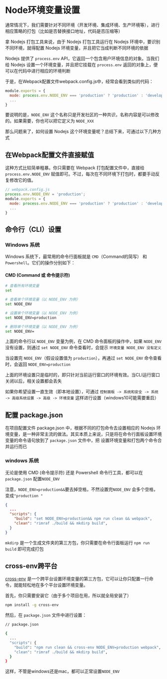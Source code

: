 # Node环境变量设置

通常情况下，我们需要针对不同环境（开发环境、集成环境、生产环境等），进行相应策略的打包（比如是否替换接口地址，代码是否压缩等）

拿 Nodejs 打包工具来说，由于 Nodejs 打包工具运行在 Nodejs 环境中，要识别不同环境，就得配置 Nodejs 环境变量，并且把它当成判断不同环境的依据

Nodejs 提供了 `process.env` API，它返回一个包含用户环境信息的对象。当我们给 Nodejs 设置一个环境变量，并且把它挂载在 `process.env` 返回的对象上，便可以在代码中进行相应的环境判断

于是，在Webpack配置文件webpack.config.js中，经常会看到类似的代码：

```js
module.exports = {
  mode: process.env.NODE_ENV === 'production' ? 'production' : 'development',
  ...
}
```

要说明的是，`NODE_ENV` 这个名称只是开发社区的一种共识，名称内容是可以修改的。如果需要，你也可以把它定义为 `NODE_XXX`

那么问题来了，如何设置 Nodejs 这个环境变量呢？总结下来，可通过以下几种方式

## 在Webpack配置文件直接赋值

这种方式比较简单粗暴。你只需要在 Webpack 打包配置文件中，直接给 `process.env.NODE_ENV` 赋值即可。不过，每次在不同环境下打包时，都要手动反复修改它的值。

```js
// webpack.config.js
process.env.NODE_ENV = 'production';
module.exports = {
  mode: process.env.NODE_ENV === 'production' ? 'production' : 'development',
  ...
}
```

## 命令行（CLI）设置

### Windows 系统

Windows 系统下，最常用的命令行面板就是 `CMD`（Command的简写） 和 `Powershell`。它们的操作分别如下：

#### CMD (Command 或 命令提示符)

```sh
# 查看所有环境变量
set

# 查看单个环境变量（以 NODE_ENV 为例）
set NODE_ENV

# 设置单个环境变量（以 NODE_ENV 为例）
set NODE_ENV=production

# 删除单个环境变量（以 NODE_ENV 为例）
set NODE_ENV=
```

上面的命令行以 `NODE_ENV` 变量为例，在 CMD 命令面板的操作中，如果 `NODE_ENV` 没有设置，则通过 `set NODE_ENV` 命令查看时，会提示 `环境变量 NODE_ENV 没有定义`

当设置完 `NODE_ENV`（假设设置值为 `production`），再通过 `set NODE_ENV` 命令查看时，会返回 `NODE_ENV=production`

上面的环境设置只是临时的，即只针对当前运行窗口的环境有效。当CLI运行窗口关闭以后，相关设置都会丢失

如果你希望设置一直生效（即本地设置），可通过 `控制面板 -> 系统和安全 -> 系统 -> 高级系统设置 -> 高级 -> 环境变量` 这样进行设置（windows10可能需要重启）

## 配置 package.json

在项目配置文件 package.json 中，根据不同的打包命令去设置相应的 Nodejs 环境变量，是一种非常主流的做法。其实本质上来说，只是将在命令行面板设置环境变量的命令语句放到了 `package.json` 文件中，把 设置环境变量和打包两个命令合并运行而已

### windows 系统

无论是使用 CMD (命令提示符) 还是 Powershell 命令行工具，都可以在 `package.json` 配置`NODE_ENV` 

注意，`NODE_ENV=production&&`要去掉空格，不然设置完`NODE_ENV` 会多个空格，变成`"production "`

```json
{
  ...
  "scripts": {
    "build": "set NODE_ENV=production&& npm run clean && webpack",
    "clean": "rimraf ./build && mkdirp build",
  }
}
```

`mkdirp` 是一个生成文件夹的第三方包，你只需要在命令行面板运行 `npm run build` 即可完成打包

## cross-env跨平台

[cross-env](https://www.npmjs.com/package/cross-env) 是一个跨平台设置环境变量的第三方包，它可以让你只配置一行命令，就能轻松地在多个平台设置环境变量。

首先，你只需要安装它（由于多个项目在用，所以就全局安装了）

```sh
npm install -g cross-env
```

然后，在 `package.json` 文件中进行设置：

```sh
// package.json

{
  ...
  "scripts": {
    "build": "npm run clean && cross-env NODE_ENV=production webpack",
    "clean": "rimraf ./build && mkdirp build",
  }
}
```

这样，不管是windows还是mac，都可以正常设置`NODE_ENV`